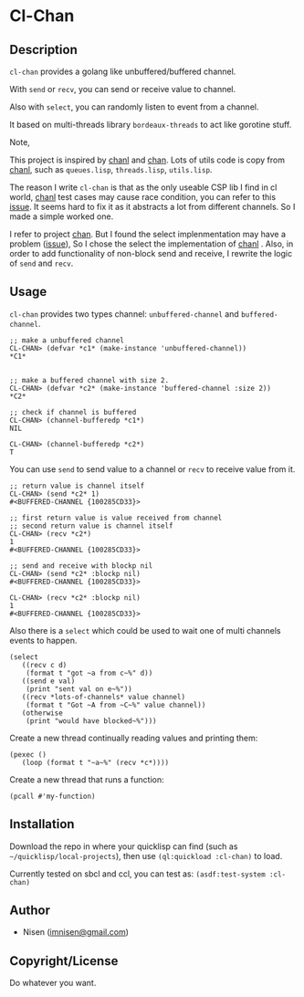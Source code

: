 

# Cl-Chan


## Description

`cl-chan` provides a golang like unbuffered/buffered channel.

With `send` or `recv`, you can send or receive value to channel.

Also with `select`, you can randomly listen to event from a channel.

It based on multi-threads library `bordeaux-threads` to act like gorotine stuff.

Note, 

This project is inspired by [chanl](https://github.com/zkat/chanl) and [chan](https://github.com/tylertreat/chan). Lots of utils code is copy from  [chanl](https://github.com/zkat/chanl), such as `queues.lisp`, `threads.lisp`, `utils.lisp`.

The reason I write `cl-chan` is that as the only useable CSP lib I find in cl world,  [chanl](https://github.com/zkat/chanl) test cases may cause race condition, you can refer to this [issue](https://github.com/zkat/chanl/issues/13). 
It seems hard to fix it as it abstracts a lot from different channels. So I made a simple worked one.

I refer to project [chan](https://github.com/tylertreat/chan). But I found the select implenmentation may have a problem ([issue](https://github.com/tylertreat/chan/issues/26)), So I chose the select the implementation of [chanl](https://github.com/zkat/chanl) .
Also, in order to add functionality of non-block send and receive, I rewrite the logic of `send` and `recv`.


## Usage

`cl-chan` provides two types channel: `unbuffered-channel` and `buffered-channel`. 

    ;; make a unbuffered channel
    CL-CHAN> (defvar *c1* (make-instance 'unbuffered-channel))
    *C1*
    
    
    ;; make a buffered channel with size 2.
    CL-CHAN> (defvar *c2* (make-instance 'buffered-channel :size 2))
    *C2*
    
    ;; check if channel is buffered
    CL-CHAN> (channel-bufferedp *c1*)
    NIL
    
    CL-CHAN> (channel-bufferedp *c2*)
    T

You can use `send` to send value to a channel or `recv` to receive value from it.

    ;; return value is channel itself
    CL-CHAN> (send *c2* 1)
    #<BUFFERED-CHANNEL {100285CD33}>
    
    ;; first return value is value received from channel
    ;; second return value is channel itself
    CL-CHAN> (recv *c2*)
    1
    #<BUFFERED-CHANNEL {100285CD33}>
    
    ;; send and receive with blockp nil
    CL-CHAN> (send *c2* :blockp nil)
    #<BUFFERED-CHANNEL {100285CD33}>
    
    CL-CHAN> (recv *c2* :blockp nil)
    1
    #<BUFFERED-CHANNEL {100285CD33}>

Also there is a `select` which could be used to wait one of multi channels events to happen.

    
    (select
       ((recv c d)
        (format t "got ~a from c~%" d))
       ((send e val)
        (print "sent val on e~%"))
       ((recv *lots-of-channels* value channel)
        (format t "Got ~A from ~C~%" value channel))
       (otherwise
        (print "would have blocked~%")))

Create a new thread continually reading values and printing them:

    (pexec ()
       (loop (format t "~a~%" (recv *c*))))

Create a new thread that runs a function:

    (pcall #'my-function)


## Installation

Download the repo in where your quicklisp can find (such as `~/quicklisp/local-projects`), then use `(ql:quickload :cl-chan)` to load.

Currently tested on sbcl and ccl, you can test as: `(asdf:test-system :cl-chan)`


## Author

-   Nisen (imnisen@gmail.com)


## Copyright/License

Do whatever you want.

